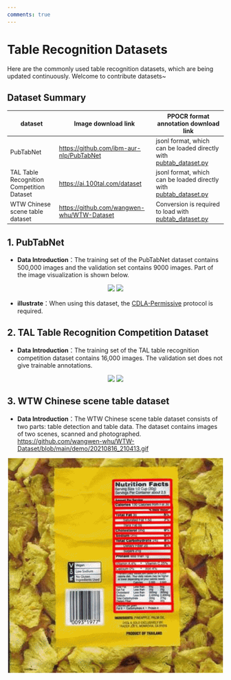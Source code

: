 ```yaml
---
comments: true
---
```



# Table Recognition Datasets
Here are the commonly used table recognition datasets, which are being updated continuously. Welcome to contribute datasets~

## Dataset Summary

| dataset | Image download link | PPOCR format annotation download link |
|---|---|---|
| PubTabNet |https://github.com/ibm-aur-nlp/PubTabNet| jsonl format, which can be loaded directly with [pubtab_dataset.py](../../../ppocr/data/pubtab_dataset.py) |
| TAL Table Recognition Competition Dataset |https://ai.100tal.com/dataset| jsonl format, which can be loaded directly with [pubtab_dataset.py](../../../ppocr/data/pubtab_dataset.py) |
| WTW Chinese scene table dataset |https://github.com/wangwen-whu/WTW-Dataset| Conversion is required to load with [pubtab_dataset.py](../../../ppocr/data/pubtab_dataset.py)|

## 1. PubTabNet
- **Data Introduction**：The training set of the PubTabNet dataset contains 500,000 images and the validation set contains 9000 images. Part of the image visualization is shown below.

<div align="center">
    <img src="../images/table_PubTabNet_demo/PMC524509_007_00.png" width="500">
    <img src="../images/table_PubTabNet_demo/PMC535543_007_01.png" width="500">
</div>

- **illustrate**：When using this dataset, the [CDLA-Permissive](https://cdla.io/permissive-1-0/) protocol is required.

## 2. TAL Table Recognition Competition Dataset
- **Data Introduction**：The training set of the TAL table recognition competition dataset contains 16,000 images. The validation set does not give trainable annotations.

<div align="center">
    <img src="../images/table_tal_demo/1.jpg" width="500">
    <img src="../images/table_tal_demo/2.jpg" width="500">
</div>

## 3. WTW Chinese scene table dataset
- **Data Introduction**：The WTW Chinese scene table dataset consists of two parts: table detection and table data. The dataset contains images of two scenes, scanned and photographed.
https://github.com/wangwen-whu/WTW-Dataset/blob/main/demo/20210816_210413.gif

<div align="center">
    <img src="https://github.com/wangwen-whu/WTW-Dataset/blob/main/demo/20210816_210413.gif" width="500">
</div>
